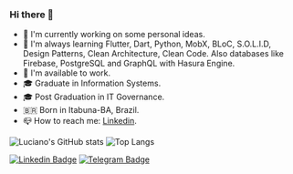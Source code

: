 ### Hi there 👋

- 🔭 I'm currently working on some personal ideas.
- 🌱 I'm always learning Flutter, Dart, Python, MobX, BLoC, S.O.L.I.D, Design Patterns, Clean Architecture, Clean Code. Also databases like Firebase, PostgreSQL and GraphQL with Hasura Engine. 
- 🎯 I'm available to work.
- 🎓 Graduate in Information Systems.
- 🎓 Post Graduation in IT Governance.
- 🇧🇷 Born in Itabuna-BA, Brazil.
- 📪 How to reach me: [Linkedin](https://br.linkedin.com/in/luciano01).

![Luciano's GitHub stats](https://github-readme-stats.vercel.app/api?username=luciano01&layout=compact&theme=github_dark&show_icons=true&line_height=20) ![Top Langs](https://github-readme-stats.vercel.app/api/top-langs/?username=luciano01&layout=compact&theme=github_dark)

[![Linkedin Badge](https://img.shields.io/badge/-LinkedIn-blue?style=flat-square&logo=Linkedin&logoColor=white&link=LINK_LINKEDIN)](https://www.linkedin.com/in/luciano01/) [![Telegram Badge](https://img.shields.io/badge/-Telegram-blue?style=flat-square&logo=Telegram&logoColor=white&link=LINK_TELEGRAM)](https://t.me/luciiano01)
